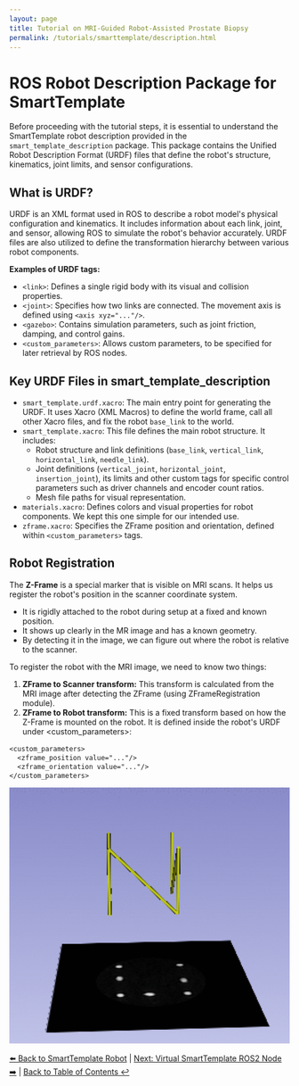 ```yaml
---
layout: page
title: Tutorial on MRI-Guided Robot-Assisted Prostate Biopsy 
permalink: /tutorials/smarttemplate/description.html
---
```


# ROS Robot Description Package for SmartTemplate

Before proceeding with the tutorial steps, it is essential to understand the SmartTemplate robot description provided in the `smart_template_description` package. This package contains the Unified Robot Description Format (URDF) files that define the robot's structure, kinematics, joint limits, and sensor configurations.

## What is URDF?

URDF is an XML format used in ROS to describe a robot model's physical configuration and kinematics. It includes information about each link, joint, and sensor, allowing ROS to simulate the robot's behavior accurately. URDF files are also utilized to define the transformation hierarchy between various robot components.

__Examples of URDF tags:__

- `<link>`: Defines a single rigid body with its visual and collision properties.
- `<joint>`: Specifies how two links are connected. The movement axis is defined using `<axis xyz="..."/>`.
- `<gazebo>`: Contains simulation parameters, such as joint friction, damping, and control gains.
- `<custom_parameters>`: Allows custom parameters, to be specified for later retrieval by ROS nodes.

## Key URDF Files in smart_template_description

- `smart_template.urdf.xacro`: The main entry point for generating the URDF. It uses Xacro (XML Macros) to define the world frame, call all other Xacro files, and fix the robot `base_link` to the world.
- `smart_template.xacro`: This file defines the main robot structure. It includes:
  - Robot structure and link definitions (`base_link`, `vertical_link`, `horizontal_link`, `needle_link`).
  - Joint definitions (`vertical_joint`, `horizontal_joint`, `insertion_joint`), its limits and other custom tags for specific control parameters such as driver channels and encoder count ratios.
  - Mesh file paths for visual representation.
- `materials.xacro`: Defines colors and visual properties for robot components. We kept this one simple for our intended use.
- `zframe.xacro`: Specifies the ZFrame position and orientation, defined within `<custom_parameters>` tags.

## Robot Registration

The **Z-Frame** is a special marker that is visible on MRI scans. It helps us register the robot's position in the scanner coordinate system.

- It is rigidly attached to the robot during setup at a fixed and known position.
- It shows up clearly in the MR image and has a known geometry.
- By detecting it in the image, we can figure out where the robot is relative to the scanner.

To register the robot with the MRI image, we need to know two things:

1. **ZFrame to Scanner transform:** This transform is calculated from the MRI image after detecting the ZFrame (using ZFrameRegistration module).
2. **ZFrame to Robot transform:** This is a fixed transform based on how the Z-Frame is mounted on the robot. It is defined inside the robot's URDF under <custom_parameters>:

~~~~
<custom_parameters>
  <zframe_position value="..."/>
  <zframe_orientation value="..."/>
</custom_parameters>
~~~~

![Z-Frame](images/image1.gif)


[⬅️ Back to SmartTemplate Robot](robot) | [Next: Virtual SmartTemplate ROS2 Node ➡️](ros2_node) | [Back to Table of Contents ↩️](index)
